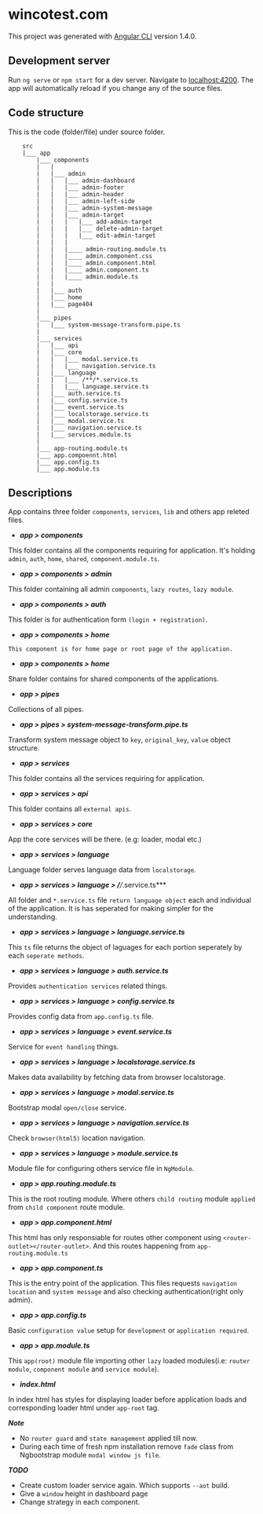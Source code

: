 # wincotest.com

This project was generated with [Angular CLI](https://github.com/angular/angular-cli) version 1.4.0.

## Development server

Run `ng serve` or `npm start` for a dev server. Navigate to [localhost:4200](http://localhost:4200). The app will automatically reload if you change any of the source files.

## Code structure

This is the code (folder/file) under source folder.

``` 
    src
    |___ app
        |___ components
        |   |
        |   |___ admin
        |   |   |___ admin-dashboard
        |   |   |___ admin-footer
        |   |   |___ admin-header
        |   |   |___ admin-left-side
        |   |   |___ admin-system-message
        |   |   |___ admin-target
        |   |   |   |___ add-admin-target
        |   |   |   |___ delete-admin-target
        |   |   |   |___ edit-admin-target
        |   |   |
        |   |   |____ admin-routing.module.ts
        |   |   |____ admin.component.css
        |   |   |____ admin.component.html
        |   |   |____ admin.component.ts
        |   |   |____ admin.module.ts
        |   |
        |   |___ auth
        |   |___ home
        |   |___ page404
        |
        |___ pipes
        |   |___ system-message-transform.pipe.ts
        |
        |___ services
        |   |___ api
        |   |___ core
        |   |   |___ modal.service.ts
        |   |   |___ navigation.service.ts
        |   |___ language
        |   |   |___ /**/*.service.ts
        |   |   |___ language.service.ts
        |   |___ auth.service.ts
        |   |___ config.service.ts
        |   |___ event.service.ts
        |   |___ localstorage.service.ts
        |   |___ modal.service.ts
        |   |___ navigation.service.ts
        |   |___ services.module.ts
        |
        |___ app-routing.module.ts
        |___ app.compoennt.html
        |___ app.config.ts
        |___ app.module.ts
```

## Descriptions

App contains three folder `components`, `services`, `lib` and others app releted files.

- ***app > components***

This folder contains all the components requiring for application. It's holding `admin`, `auth`, `home`, `shared`, `component.module.ts`.

- ***app > components > admin***

This folder containing all admin `components`, `lazy routes`, `lazy module`.

- ***app > components > auth***

This folder is for authentication form `(login + registration)`.

- ***app > components > home***

`This component is for home page or root page of the application.`

- ***app > components > home***

Share folder contains for shared components of the applications.

- ***app > pipes***

Collections of all pipes.

- ***app > pipes > system-message-transform.pipe.ts***

Transform system message object to `key`, `original_key`, `value` object structure.

- ***app > services***

This folder contains all the services requiring for application.

- ***app > services > api***

This folder contains all `external apis`.

- ***app > services > core***

App the core services will be there. (e.g: loader, modal etc.)

- ***app > services > language***

Language folder serves language data from `localstorage`.

- ***app > services > language > /**/*.service.ts***

All folder and `*.service.ts` file `return language object` each and individual of the application. It is has seperated for making simpler for the understanding.

- ***app > services > language > language.service.ts***

This `ts` file returns the object of laguages for each portion seperately by each `seperate methods`. 

- ***app > services > language > auth.service.ts***

Provides `authentication services` related things.

- ***app > services > language > config.service.ts***

Provides config data from `app.config.ts` file.

- ***app > services > language > event.service.ts***

Service for `event handling` things.

- ***app > services > language > localstorage.service.ts***

Makes data availability by fetching data from browser localstorage.

- ***app > services > language > modal.service.ts***

Bootstrap modal `open/close` service.

- ***app > services > language > navigation.service.ts***

Check `browser(html5)` location navigation.

- ***app > services > language > module.service.ts***

Module file for configuring others service file in `NgModule`.

- ***app > app.routing.module.ts***

This is the root routing module. Where others `child routing` module `applied` from `child component` route module.

- ***app > app.component.html***

This html has only responsiable for routes other component using `<router-outlet></router-outlet>`. And this routes happening from `app-routing.module.ts`

- ***app > app.component.ts***

This is the entry point of the application. This files requests `navigation location` and `system message` and also checking authentication(right only admin).

- ***app > app.config.ts***

Basic `configuration value` setup for `development` or `application required`.

- ***app > app.module.ts***

This `app(root)` module file importing other `lazy` loaded modules(i.e: `router module`, 
`component module` and `service module`).

- ***index.html***

In index html has styles for displaying loader before application loads and corresponding loader html under `app-root` tag.

***Note***

* No `router guard` and `state management` applied till now.
* During each time of fresh npm installation remove `fade` class from Ngbootstrap module `modal window js file`.

***TODO***

* Create custom loader service again. Which supports `--aot` build.
* Give a `window` height in dashboard page
* Change strategy in each component.
